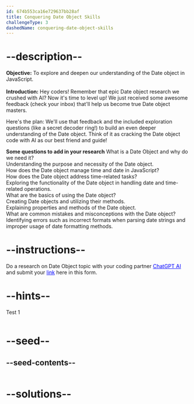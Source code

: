 ```yaml
---
id: 674b553ca16e729637bb28af
title: Conquering Date Object Skills
challengeType: 3
dashedName: conquering-date-object-skills
---
```


# --description--

**Objective:**
To explore and deepen our understanding of the Date object in JavaScript.
<br>
<br>
**Introduction:**
Hey coders! Remember that epic Date object research we crushed with AI? Now it's time to level up! We just received some awesome feedback (check your inbox) that'll help us become true Date object masters.

Here's the plan: We'll use that feedback and the included exploration questions (like a secret decoder ring!) to build an even deeper understanding of the Date object. Think of it as cracking the Date object code with AI as our best friend and guide!

**Some questions to add in your research**
What is a Date Object and why do we need it?
<br>
Understanding the purpose and necessity of the Date object.
<br>
How does the Date object manage time and date in JavaScript?
<br>
How does the Date object address time-related tasks?
<br>
Exploring the functionality of the Date object in handling date and time-related operations.
<br>
What are the basics of using the Date object?
<br>
Creating Date objects and utilizing their methods.
<br>
Explaining properties and methods of the Date object.
<br>
What are common mistakes and misconceptions with the Date object?
<br>
Identifying errors such as incorrect formats when parsing date strings and improper usage of date formatting methods.

# --instructions--

Do a research on Date Object topic with your coding partner <a target="_blank" href="https://chatgpt.com/" style="color:blue;">ChatGPT AI</a> and submit your <a target="_blank" href="https://forms.gle/Br944QzCquXEAbrb8" style="color:blue;">link</a> here in this form.

# --hints--

Test 1

```js

```

# --seed--
## --seed-contents--

```js

```

# --solutions--

```js

```
